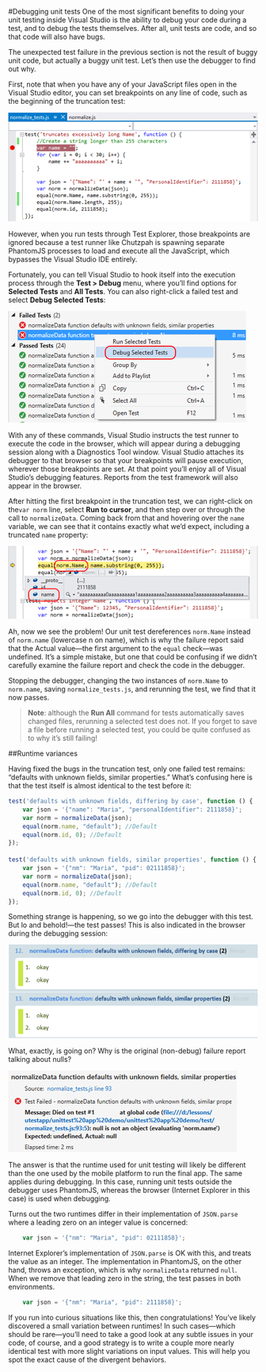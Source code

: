 <properties pageTitle="Debugging unit tests"
  description="Debugging unit tests"
  services=""
  documentationCenter=""
  authors="Kraig Brockschmidt" />

#Debugging unit tests
One of the most significant benefits to doing your unit testing inside Visual Studio is the ability to debug your code during a test, and to debug the tests themselves. After all, unit tests are code, and so that code will also have bugs.

The unexpected test failure in the previous section is not the result of buggy unit code, but actually a buggy unit test. Let’s then use the debugger to find out why.

First, note that when you have any of your JavaScript files open in the Visual Studio editor, you can set breakpoints on any line of code, such as the beginning of the truncation test:

![Setting a breakpoint in a unit test](media/debug/01-debug-breakpoint.png)
 
However, when you run tests through Test Explorer, those breakpoints are ignored because a test runner like Chutzpah is spawning separate PhantomJS processes to load and execute all the JavaScript, which bypasses the Visual Studio IDE entirely.

Fortunately, you can tell Visual Studio to hook itself into the execution process through the **Test > Debug** menu, where you’ll find options for **Selected Tests** and **All Tests**. You can also right-click a failed test and select **Debug Selected Tests**:

![Selecting a test to debug](media/debug/02-debug-selected.png)

With any of these commands, Visual Studio instructs the test runner to execute the code in the browser, which will appear during a debugging session along with a Diagnostics Tool window. Visual Studio attaches its debugger to that browser so that your breakpoints will pause execution, wherever those breakpoints are set. At that point you’ll enjoy all of Visual Studio’s debugging features. Reports from the test framework will also appear in the browser.

After hitting the first breakpoint in the truncation test, we can right-click on the```var norm``` line, select **Run to cursor**, and then step over or through the call to ```normalizeData```. Coming back from that and hovering over the ```name``` variable, we can see that it contains exactly what we’d expect, including a truncated ```name``` property:
 
![Idenfitying the bug in the debugger](media/debug/03-debug-identify-bug.png)

Ah, now we see the problem! Our unit test dereferences ```norm.Name``` instead of ```norm.name``` (lowercase n on name), which is why the failure report said that the Actual value—the first argument to the ```equal``` check—was undefined. It’s a simple mistake, but one that could be confusing if we didn’t carefully examine the failure report and check the code in the debugger.

Stopping the debugger, changing the two instances of ```norm.Name``` to ```norm.name```, saving ```normalize_tests.js```, and rerunning the test, we find that it now passes.

>**Note**: although the **Run All** command for tests automatically saves changed files, rerunning a selected test does not. If you forget to save a file before running a selected test, you could be quite confused as to why it’s still failing!

##<a name="variances"></a>Runtime variances

Having fixed the bugs in the truncation test, only one failed test remains: “defaults with unknown fields, similar properties.” What’s confusing here is that the test itself is almost identical to the test before it:

```javascript
test('defaults with unknown fields, differing by case', function () {
    var json = '{"name": "Maria", "personalIdentifier": 2111858}';
    var norm = normalizeData(json);
    equal(norm.name, "default"); //Default
    equal(norm.id, 0); //Default
});

test('defaults with unknown fields, similar properties', function () {
    var json = '{"nm": "Maria", "pid": 02111858}';
    var norm = normalizeData(json);
    equal(norm.name, "default"); //Default
    equal(norm.id, 0); //Default
});
```

Something strange is happening, so we go into the debugger with this test. But lo and behold!—the test passes! This is also indicated in the browser during the debugging session:

![Browser indicating that tests pass in the debugger](media/debug/04-debug-browser-report.png)
 
What, exactly, is going on? Why is the original (non-debug) failure report talking about nulls?

![Odd failure report about a null object](media/debug/05-debug-odd-failure.png)

The answer is that the runtime used for unit testing will likely be different than the one used by the mobile platform to run the final app. The same applies during debugging. In this case, running unit tests outside the debugger uses PhantomJS, whereas the browser (Internet Explorer in this case) is used when debugging. 

Turns out the two runtimes differ in their implementation of ```JSON.parse``` where a leading zero on an integer value is concerned:

```javascript
    var json = '{"nm": "Maria", "pid": 02111858}';
```

Internet Explorer’s implementation of ```JSON.parse``` is OK with this, and treats the value as an integer. The implementation in PhantomJS, on the other hand, throws an exception, which is why ```normalizeData``` returned ```null```. When we remove that leading zero in the string, the test passes in both environments.

```javascript
    var json = '{"nm": "Maria", "pid": 2111858}';
```

If you run into curious situations like this, then congratulations! You’ve likely discovered a small variation between runtimes! In such cases—which should be rare—you’ll need to take a good look at any subtle issues in your code, of course, and a good strategy is to write a couple more nearly identical test with more slight variations on input values. This will help you spot the exact cause of the divergent behaviors.

